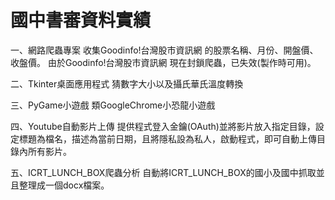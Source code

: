 # 國中書審資料實績

一、網路爬蟲專案
收集Goodinfo!台灣股市資訊網 的股票名稱、月份、開盤價、收盤價。
由於Goodinfo!台灣股市資訊網 現在封鎖爬蟲，已失效(製作時可用)。

二、Tkinter桌面應用程式
猜數字大小以及攝氏華氏溫度轉換

三、PyGame小遊戲
類GoogleChrome小恐龍小遊戲

四、Youtube自動影片上傳
提供程式登入金鑰(OAuth)並將影片放入指定目錄，設定標題為檔名，描述為當前日期，且將隱私設為私人，啟動程式，即可自動上傳目錄內所有影片。

五、ICRT_LUNCH_BOX爬蟲分析
自動將ICRT_LUNCH_BOX的國小及國中抓取並且整理成一個docx檔案。
